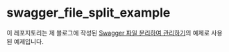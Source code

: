 # swagger_file_split_example
이 레포지토리는 제 블로그에 작성된 [Swagger 파일 분리하여 관리하기](https://blog.realsangil.net/2019/12/swagger_file_split/)의 예제로 사용된 예제입니다.

